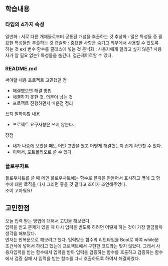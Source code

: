 ## 학습내용
### 타입의 4가지 속성
일반화 : 서로 다른 개체들로부터 공통된 개념을 추출하는 것
추상화 : 많은 특성들 중 필요한 특성들만 추출하는 것
캡슐화   :  중요한 사항은 숨기고 외부에서 사용할 수 있도록 하는 것 ex) 변수 함수를 클래스에 넣는 것
은닉화 : 사용자에게 알리고 싶지 않은? 사용자가 알 필요 없는? 특성들을 숨긴다. 접근제어로할 수 있다.


### README.md

써야할 내용
프로젝트 고민했던 점

- 해결했으면 해결 방법
- 해결하지 못한 것, 의문이 남는 것
- 프로젝트 진행하면서 배운점 정리

쓰지 말하야할 내용

- 프로젝트 요구사항은 쓰지 않는다.

장점

- 내가 나중에 보았을 때도 어떤 고민을 했고 어떻게 해결했는지 쉽게 확인할 수 있다.
- 이력서, 포트폴리오로 쓸 수 있다.

### 플로우차트
플로우차트를 쓸 때 메인 플로우차트에는 함수로 블럭을 만들어서 표시하고
옆에 그 함수에 대한 로직을 다시 그리면 좋을 것 같다고 조이가 조언해주었다. 
<br>조이 고마워요!

## 고민한점
오늘 입력 받는 방법에 대해서 고민을 해보았다. <br>
입력을 받고 문제가 있을 때 다시 입력을 받도록 하려면 어떻게 하는 것이 가장 깔끔할까 생각을 해보았다. <br>
먼저는 반복문으로 해보려고 했다. 입력받는 함수의 	리턴타입을 Bool로 하여 while문 조건식에 넣어서 하려고 했는데 프로젝트에서 구현한 코드와는 맞지 않았다.
그래서 사용자입력을 받는 함수에서 입력을 받아 입력을 검증하는 함수를 호출하고 검증하는 함수에서 검증 실패 시 입력을 받는 함수를 다시 호출하도록 하여서 해결하였다.
